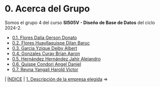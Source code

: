 # 0. Acerca del Grupo

Somos el grupo 4 del curso **SI505V - Diseño de Base de Datos** del ciclo 2024-2.
- [0.1. Flores Dalia Gerson Donato](./0.1/0.1.md)
- [0.2. Flores Huayllaquispe Dilan Baruc](./0.2/0.2.md)
- [0.3. Garcia Yzique Deiby Albert](./0.3/0.3.md)
- [0.4. Gonzales Curay Brian Aaron](./0.4/0.4.md)
- [0.5. Hernández Hernández Jahir Alejandro](./0.5/0.5.md)
- [0.6. Quispe Condori Angel Daniel](./0.6/0.6.md)
- [0.7. Reyna Yangali Harold Victor](./0.7/0.7.md)

| [ÍNDICE](../README.md) | [1. Descripción de la empresa elegida](../1/1.md) =>